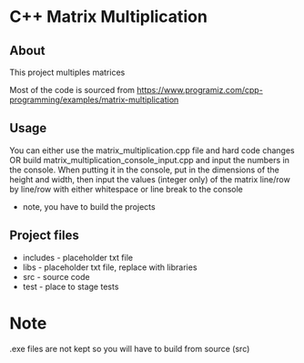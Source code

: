 
# C++ Matrix Multiplication

## About

This project multiples matrices

Most of the code is sourced from
https://www.programiz.com/cpp-programming/examples/matrix-multiplication

## Usage

You can either use the matrix_multiplication.cpp file and 
hard code changes
OR
build matrix_multiplication_console_input.cpp and input
the numbers in the console. When putting it in the console, 
put in the dimensions of the height and width, then input the
values (integer only) of the matrix line/row by line/row with either 
whitespace or line break to the console

* note, you have to build the projects

## Project files

* includes - placeholder txt file
* libs - placeholder txt file, replace with libraries
* src - source code
* test - place to stage tests



# Note

.exe files are not kept so you will have to build from source (src)